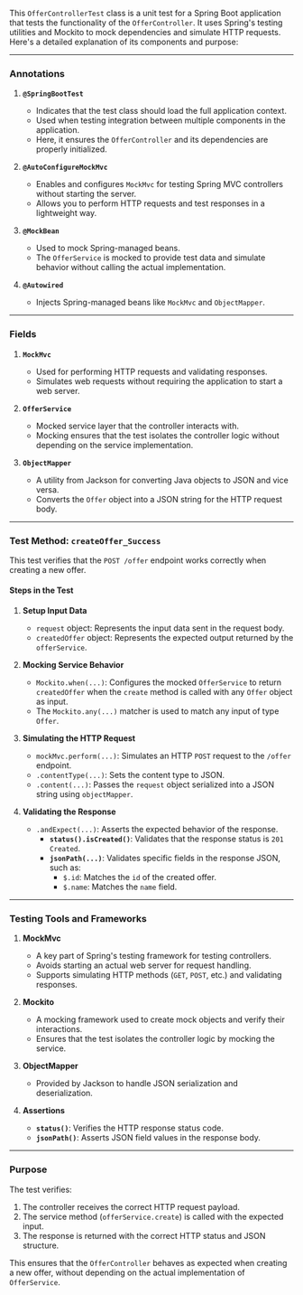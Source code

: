 This `OfferControllerTest` class is a unit test for a Spring Boot application that tests the functionality of the `OfferController`. It uses Spring's testing utilities and Mockito to mock dependencies and simulate HTTP requests. Here's a detailed explanation of its components and purpose:

---

### **Annotations**
1. **`@SpringBootTest`**
   - Indicates that the test class should load the full application context.
   - Used when testing integration between multiple components in the application.
   - Here, it ensures the `OfferController` and its dependencies are properly initialized.

2. **`@AutoConfigureMockMvc`**
   - Enables and configures `MockMvc` for testing Spring MVC controllers without starting the server.
   - Allows you to perform HTTP requests and test responses in a lightweight way.

3. **`@MockBean`**
   - Used to mock Spring-managed beans.
   - The `OfferService` is mocked to provide test data and simulate behavior without calling the actual implementation.

4. **`@Autowired`**
   - Injects Spring-managed beans like `MockMvc` and `ObjectMapper`.

---

### **Fields**
1. **`MockMvc`**
   - Used for performing HTTP requests and validating responses.
   - Simulates web requests without requiring the application to start a web server.

2. **`OfferService`**
   - Mocked service layer that the controller interacts with.
   - Mocking ensures that the test isolates the controller logic without depending on the service implementation.

3. **`ObjectMapper`**
   - A utility from Jackson for converting Java objects to JSON and vice versa.
   - Converts the `Offer` object into a JSON string for the HTTP request body.

---

### **Test Method: `createOffer_Success`**
This test verifies that the `POST /offer` endpoint works correctly when creating a new offer.

#### **Steps in the Test**
1. **Setup Input Data**
   - `request` object: Represents the input data sent in the request body.
   - `createdOffer` object: Represents the expected output returned by the `offerService`.

2. **Mocking Service Behavior**
   - `Mockito.when(...)`: Configures the mocked `OfferService` to return `createdOffer` when the `create` method is called with any `Offer` object as input.
   - The `Mockito.any(...)` matcher is used to match any input of type `Offer`.

3. **Simulating the HTTP Request**
   - `mockMvc.perform(...)`: Simulates an HTTP `POST` request to the `/offer` endpoint.
   - `.contentType(...)`: Sets the content type to JSON.
   - `.content(...)`: Passes the `request` object serialized into a JSON string using `objectMapper`.

4. **Validating the Response**
   - `.andExpect(...)`: Asserts the expected behavior of the response.
     - **`status().isCreated()`**: Validates that the response status is `201 Created`.
     - **`jsonPath(...)`**: Validates specific fields in the response JSON, such as:
       - `$.id`: Matches the `id` of the created offer.
       - `$.name`: Matches the `name` field.

---

### **Testing Tools and Frameworks**
1. **MockMvc**
   - A key part of Spring's testing framework for testing controllers.
   - Avoids starting an actual web server for request handling.
   - Supports simulating HTTP methods (`GET`, `POST`, etc.) and validating responses.

2. **Mockito**
   - A mocking framework used to create mock objects and verify their interactions.
   - Ensures that the test isolates the controller logic by mocking the service.

3. **ObjectMapper**
   - Provided by Jackson to handle JSON serialization and deserialization.

4. **Assertions**
   - **`status()`**: Verifies the HTTP response status code.
   - **`jsonPath()`**: Asserts JSON field values in the response body.

---

### **Purpose**
The test verifies:
1. The controller receives the correct HTTP request payload.
2. The service method (`offerService.create`) is called with the expected input.
3. The response is returned with the correct HTTP status and JSON structure.

This ensures that the `OfferController` behaves as expected when creating a new offer, without depending on the actual implementation of `OfferService`.